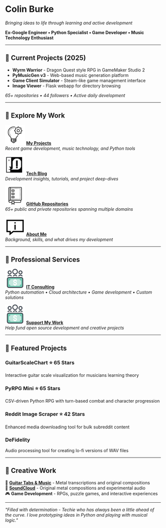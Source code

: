 # Colin Burke

*Bringing ideas to life through learning and active development*

**Ex-Google Engineer • Python Specialist • Game Developer • Music Technology Enthusiast**

---

## 🚀 Current Projects (2025)

- **Wyrm Warrior** - Dragon Quest style RPG in GameMaker Studio 2
- **PyMusicGen v3** - Web-based music generation platform  
- **Game Client Simulator** - Steam-like game management interface
- **Image Viewer** - Flask webapp for directory browsing

*65+ repositories • 44 followers • Active daily development*

---

## 🔗 Explore My Work

<a href="./projects.html"><img src="./assets/img/projects.png" width="64" height="64"></a> **[My Projects](./projects.md)**  
*Recent game development, music technology, and Python tools*

<a href="./techblog.html"><img src="./assets/img/techblog.png" width="64" height="64"></a> **[Tech Blog](./techblog.md)**  
*Development insights, tutorials, and project deep-dives*

<a href="https://github.com/crawsome?tab=repositories"><img src="./assets/img/repo.png" width="64" height="64"></a> **[GitHub Repositories](https://github.com/crawsome?tab=repositories)**  
*65+ public and private repositories spanning multiple domains*

<a href="./aboutme.html"><img src="./assets/img/about.png" width="64" height="64"></a> **[About Me](./aboutme.md)**  
*Background, skills, and what drives my development*

---

## 💼 Professional Services

<a href="./itconsulting.html"><img src="./assets/img/contribute.png" width="64" height="64"></a> **[IT Consulting](./itconsulting.md)**  
*Python automation • Cloud architecture • Game development • Custom solutions*

<a href="./contribute.html"><img src="./assets/img/contribute.png" width="64" height="64"></a> **[Support My Work](./contribute.md)**  
*Help fund open source development and creative projects*

---

## 🎯 Featured Projects

### **GuitarScaleChart** ⭐ 65 Stars
Interactive guitar scale visualization for musicians learning theory

### **PyRPG Mini** ⭐ 65 Stars  
CSV-driven Python RPG with turn-based combat and character progression

### **Reddit Image Scraper** ⭐ 42 Stars
Enhanced media downloading tool for bulk subreddit content

### **DeFidelity** 
Audio processing tool for creating lo-fi versions of WAV files

---

## 🎵 Creative Work

🎸 **[Guitar Tabs & Music](./tabs/tabschordsmusic.md)** - Metal transcriptions and original compositions  
🎵 **[SoundCloud](https://www.soundcloud.com/crawsome)** - Original metal compositions and experimental audio  
🎮 **Game Development** - RPGs, puzzle games, and interactive experiences  

---

*"Filled with determination - Techie who has always been a little ahead of the curve. I love prototyping ideas in Python and playing with musical logic."*



